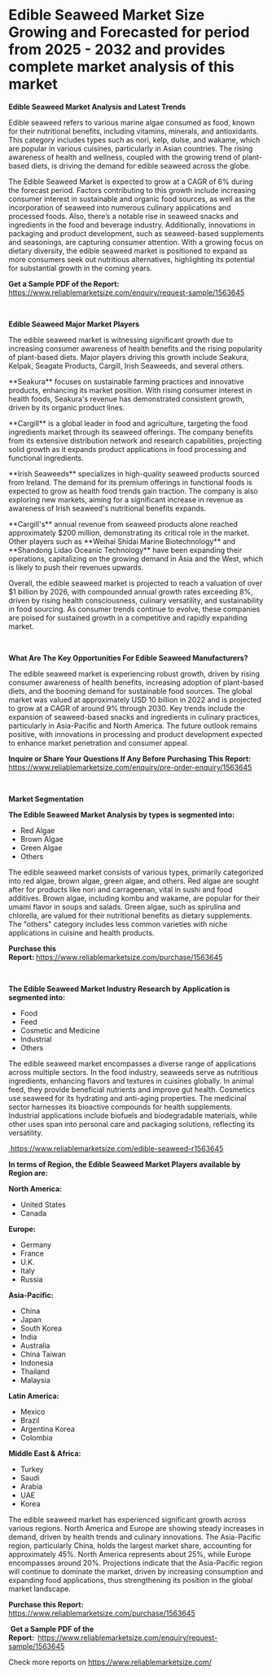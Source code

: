 <p><h1>Edible Seaweed Market Size Growing and Forecasted for period from 2025 - 2032 and provides complete market analysis of this market</h1></p><p><strong>Edible Seaweed Market Analysis and Latest Trends</strong></p>
<p><p>Edible seaweed refers to various marine algae consumed as food, known for their nutritional benefits, including vitamins, minerals, and antioxidants. This category includes types such as nori, kelp, dulse, and wakame, which are popular in various cuisines, particularly in Asian countries. The rising awareness of health and wellness, coupled with the growing trend of plant-based diets, is driving the demand for edible seaweed across the globe.</p><p>The Edible Seaweed Market is expected to grow at a CAGR of 6% during the forecast period. Factors contributing to this growth include increasing consumer interest in sustainable and organic food sources, as well as the incorporation of seaweed into numerous culinary applications and processed foods. Also, there’s a notable rise in seaweed snacks and ingredients in the food and beverage industry. Additionally, innovations in packaging and product development, such as seaweed-based supplements and seasonings, are capturing consumer attention. With a growing focus on dietary diversity, the edible seaweed market is positioned to expand as more consumers seek out nutritious alternatives, highlighting its potential for substantial growth in the coming years.</p></p>
<p><strong>Get a Sample PDF of the Report:&nbsp;</strong> <a href="https://www.reliablemarketsize.com/enquiry/request-sample/1563645?utm_campaign=2276&utm_medium=2&utm_source=Github&utm_content=ia&utm_term=15022025&utm_id=edible-seaweed">https://www.reliablemarketsize.com/enquiry/request-sample/1563645</a></p>
<p>&nbsp;</p>
<p><strong>Edible Seaweed Major Market Players</strong></p>
<p><p>The edible seaweed market is witnessing significant growth due to increasing consumer awareness of health benefits and the rising popularity of plant-based diets. Major players driving this growth include Seakura, Kelpak, Seagate Products, Cargill, Irish Seaweeds, and several others.</p><p>**Seakura** focuses on sustainable farming practices and innovative products, enhancing its market position. With rising consumer interest in health foods, Seakura's revenue has demonstrated consistent growth, driven by its organic product lines.</p><p>**Cargill** is a global leader in food and agriculture, targeting the food ingredients market through its seaweed offerings. The company benefits from its extensive distribution network and research capabilities, projecting solid growth as it expands product applications in food processing and functional ingredients.</p><p>**Irish Seaweeds** specializes in high-quality seaweed products sourced from Ireland. The demand for its premium offerings in functional foods is expected to grow as health food trends gain traction. The company is also exploring new markets, aiming for a significant increase in revenue as awareness of Irish seaweed's nutritional benefits expands.</p><p>**Cargill's** annual revenue from seaweed products alone reached approximately $200 million, demonstrating its critical role in the market. Other players such as **Weihai Shidai Marine Biotechnology** and **Shandong Lidao Oceanic Technology** have been expanding their operations, capitalizing on the growing demand in Asia and the West, which is likely to push their revenues upwards.</p><p>Overall, the edible seaweed market is projected to reach a valuation of over $1 billion by 2026, with compounded annual growth rates exceeding 8%, driven by rising health consciousness, culinary versatility, and sustainability in food sourcing. As consumer trends continue to evolve, these companies are poised for sustained growth in a competitive and rapidly expanding market.</p></p>
<p>&nbsp;</p>
<p><strong>What Are The Key Opportunities For Edible Seaweed Manufacturers?</strong></p>
<p><p>The edible seaweed market is experiencing robust growth, driven by rising consumer awareness of health benefits, increasing adoption of plant-based diets, and the booming demand for sustainable food sources. The global market was valued at approximately USD 10 billion in 2022 and is projected to grow at a CAGR of around 9% through 2030. Key trends include the expansion of seaweed-based snacks and ingredients in culinary practices, particularly in Asia-Pacific and North America. The future outlook remains positive, with innovations in processing and product development expected to enhance market penetration and consumer appeal.</p></p>
<p><strong>Inquire or Share Your Questions If Any Before Purchasing This Report:</strong> <a href="https://www.reliablemarketsize.com/enquiry/pre-order-enquiry/1563645?utm_campaign=2276&utm_medium=2&utm_source=Github&utm_content=ia&utm_term=15022025&utm_id=edible-seaweed">https://www.reliablemarketsize.com/enquiry/pre-order-enquiry/1563645</a></p>
<p>&nbsp;</p>
<p><strong>Market Segmentation</strong></p>
<p><strong>The Edible Seaweed Market Analysis by types is segmented into:</strong></p>
<p><ul><li>Red Algae</li><li>Brown Algae</li><li>Green Algae</li><li>Others</li></ul></p>
<p><p>The edible seaweed market consists of various types, primarily categorized into red algae, brown algae, green algae, and others. Red algae are sought after for products like nori and carrageenan, vital in sushi and food additives. Brown algae, including kombu and wakame, are popular for their umami flavor in soups and salads. Green algae, such as spirulina and chlorella, are valued for their nutritional benefits as dietary supplements. The "others" category includes less common varieties with niche applications in cuisine and health products.</p></p>
<p><strong>Purchase this Report:&nbsp;</strong><a href="https://www.reliablemarketsize.com/purchase/1563645?utm_campaign=2276&utm_medium=2&utm_source=Github&utm_content=ia&utm_term=15022025&utm_id=edible-seaweed">https://www.reliablemarketsize.com/purchase/1563645</a></p>
<p>&nbsp;</p>
<p><strong>The Edible Seaweed Market Industry Research by Application is segmented into:</strong></p>
<p><ul><li>Food</li><li>Feed</li><li>Cosmetic and Medicine</li><li>Industrial</li><li>Others</li></ul></p>
<p><p>The edible seaweed market encompasses a diverse range of applications across multiple sectors. In the food industry, seaweeds serve as nutritious ingredients, enhancing flavors and textures in cuisines globally. In animal feed, they provide beneficial nutrients and improve gut health. Cosmetics use seaweed for its hydrating and anti-aging properties. The medicinal sector harnesses its bioactive compounds for health supplements. Industrial applications include biofuels and biodegradable materials, while other uses span into personal care and packaging solutions, reflecting its versatility.</p></p>
<p><a href="https://www.reliablemarketsize.com/edible-seaweed-r1563645?utm_campaign=2276&utm_medium=2&utm_source=Github&utm_content=ia&utm_term=15022025&utm_id=edible-seaweed">&nbsp;https://www.reliablemarketsize.com/edible-seaweed-r1563645</a></p>
<p><strong>In terms of Region, the Edible Seaweed Market Players available by Region are:</strong></p>
<p>
    <p> <strong> North America: </strong>
        <ul>
            <li>United States</li>
            <li>Canada</li>
        </ul>
        </p> 
    <p> <strong> Europe: </strong>
        <ul>
            <li>Germany</li>
            <li>France</li>
            <li>U.K.</li>
            <li>Italy</li>
            <li>Russia</li>
        </ul>
        </p> 
    <p> <strong> Asia-Pacific: </strong>
        <ul>
            <li>China</li>
            <li>Japan</li>
            <li>South Korea</li>
            <li>India</li>
            <li>Australia</li>
            <li>China Taiwan</li>
            <li>Indonesia</li>
            <li>Thailand</li>
            <li>Malaysia</li>
        </ul>
        </p> 
    <p> <strong> Latin America: </strong>
        <ul>
            <li>Mexico</li>
            <li>Brazil</li>
            <li>Argentina Korea</li>
            <li>Colombia</li>
        </ul>
        </p> 
    <p> <strong> Middle East & Africa: </strong>
        <ul>
            <li>Turkey</li>
            <li>Saudi</li>
            <li>Arabia</li>
            <li>UAE</li>
            <li>Korea</li>
        </ul>
    </p>
    </p>
<p><p>The edible seaweed market has experienced significant growth across various regions. North America and Europe are showing steady increases in demand, driven by health trends and culinary innovations. The Asia-Pacific region, particularly China, holds the largest market share, accounting for approximately 45%. North America represents about 25%, while Europe encompasses around 20%. Projections indicate that the Asia-Pacific region will continue to dominate the market, driven by increasing consumption and expanding food applications, thus strengthening its position in the global market landscape.</p></p>
<p><strong>Purchase this Report: </strong><a href="https://www.reliablemarketsize.com/purchase/1563645?utm_campaign=2276&utm_medium=2&utm_source=Github&utm_content=ia&utm_term=15022025&utm_id=edible-seaweed">https://www.reliablemarketsize.com/purchase/1563645</a></p>
<p>&nbsp;<strong>Get a Sample PDF of the Report:&nbsp;&nbsp;</strong><a href="https://www.reliablemarketsize.com/enquiry/request-sample/1563645?utm_campaign=2276&utm_medium=2&utm_source=Github&utm_content=ia&utm_term=15022025&utm_id=edible-seaweed">https://www.reliablemarketsize.com/enquiry/request-sample/1563645</a></p>
<p><strong></strong></p>
<p>Check more reports on <a href="https://www.reliablemarketsize.com/?utm_campaign=2276&utm_medium=2&utm_source=Github&utm_content=ia&utm_term=15022025&utm_id=edible-seaweed">https://www.reliablemarketsize.com/</a></p>